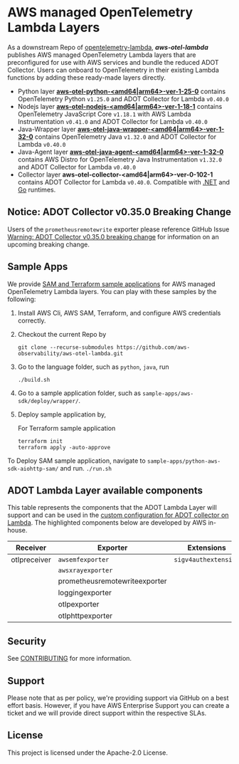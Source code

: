 # AWS managed OpenTelemetry Lambda Layers

As a downstream Repo of [opentelemetry-lambda](https://github.com/open-telemetry/opentelemetry-lambda), ___aws-otel-lambda___ publishes AWS managed OpenTelemetry Lambda layers that are preconfigured for use with AWS services and bundle the reduced ADOT Collector. Users can onboard to OpenTelemetry in their existing Lambda functions by adding these ready-made layers directly.
- Python layer [**aws-otel-python-<amd64|arm64>-ver-1-25-0**](https://aws-otel.github.io/docs/getting-started/lambda/lambda-python) contains OpenTelemetry Python `v1.25.0` and ADOT Collector for Lambda `v0.40.0`
- Nodejs layer [**aws-otel-nodejs-<amd64|arm64>-ver-1-18-1**](https://aws-otel.github.io/docs/getting-started/lambda/lambda-js) contains OpenTelemetry JavaScript Core `v1.18.1` with AWS Lambda Instrumentation `v0.41.0` and ADOT Collector for Lambda `v0.40.0`
- Java-Wrapper layer [**aws-otel-java-wrapper-<amd64|arm64>-ver-1-32-0**](https://aws-otel.github.io/docs/getting-started/lambda/lambda-java) contains OpenTelemetry Java `v1.32.0` and ADOT Collector for Lambda `v0.40.0`
- Java-Agent layer [**aws-otel-java-agent-<amd64|arm64>-ver-1-32-0**](https://aws-otel.github.io/docs/getting-started/lambda/lambda-java-auto-instr) contains AWS Distro for OpenTelemetry Java Instrumentation `v1.32.0` and ADOT Collector for Lambda `v0.40.0`
- Collector layer **aws-otel-collector-<amd64|arm64>-ver-0-102-1** contains ADOT Collector for Lambda `v0.40.0`. Compatible with [.NET](https://aws-otel.github.io/docs/getting-started/lambda/lambda-dotnet) and [Go](https://aws-otel.github.io/docs/getting-started/lambda/lambda-go) runtimes.

## Notice: ADOT Collector v0.35.0 Breaking Change
Users of the `prometheusremotewrite` exporter please reference GitHub Issue [Warning: ADOT Collector v0.35.0 breaking change](https://github.com/aws-observability/aws-otel-collector/issues/2367)
for information on an upcoming breaking change.

## Sample Apps
We provide [SAM and Terraform sample applications](sample-apps/) for AWS managed OpenTelemetry Lambda layers. You can play with these samples by the following:
1. Install AWS Cli, AWS SAM, Terraform, and configure AWS credentials correctly.
2. Checkout the current Repo by
   
   ```
   git clone --recurse-submodules https://github.com/aws-observability/aws-otel-lambda.git
   ```
   
3. Go to the language folder, such as `python`, `java`, run

   ```
   ./build.sh
   ```
4. Go to a sample application folder, such as `sample-apps/aws-sdk/deploy/wrapper/`.
    
5. Deploy sample application by,
       
    For Terraform sample application
    ```
    terraform init
    terraform apply -auto-approve
    ```
 To Deploy SAM sample application, navigate to `sample-apps/python-aws-sdk-aiohttp-sam/` and run.
    ```
    ./run.sh
    ```
## ADOT Lambda Layer available components

This table represents the components that the ADOT Lambda Layer will support and can be used in the [custom configuration for ADOT collector on Lambda](https://aws-otel.github.io/docs/getting-started/lambda#custom-configuration-for-the-adot-collector-on-lambda). The highlighted components below are developed by AWS in-house.

| Receiver       | Exporter                          | Extensions                  |
|----------------|-----------------------------------|-----------------------------|
|otlpreceiver    |`awsemfexporter`                   |`sigv4authextension`         |
|                |`awsxrayexporter`                  |                             |
|                |prometheusremotewriteexporter      |                             |
|                |loggingexporter                    |                             |
|                |otlpexporter                       |                             |
|                |otlphttpexporter                   |                             |

## Security

See [CONTRIBUTING](CONTRIBUTING.md#security-issue-notifications) for more information.

## Support 

Please note that as per policy, we're providing support via GitHub on a best effort basis. However, if you have AWS Enterprise Support you can create a ticket and we will provide direct support within the respective SLAs.

## License

This project is licensed under the Apache-2.0 License.
